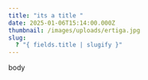 ```yaml
---
title: "its a title "
date: 2025-01-06T15:14:00.000Z
thumbnail: /images/uploads/ertiga.jpg
slug:
  ? "{ fields.title | slugify }"
---
```

body
